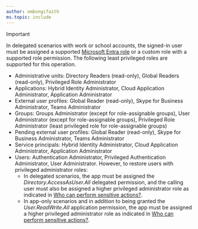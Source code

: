 ```yaml
---
author: ombongifaith
ms.topic: include
---
```


> [!IMPORTANT]
> 
> In delegated scenarios with work or school accounts, the signed-in user must be assigned a supported [Microsoft Entra role](/entra/identity/role-based-access-control/permissions-reference?toc=%2Fgraph%2Ftoc.json) or a custom role with a supported role permission. The following least privileged roles are supported for this operation.
> - Administrative units: Directory Readers (read-only), Global Readers (read-only), Privileged Role Administrator
> - Applications: Hybrid Identity Administrator, Cloud Application Administrator, Application Administrator
> - External user profiles: Global Reader (read-only), Skype for Business Administrator, Teams Administrator
> - Groups: Groups Administrator (except for role-assignable groups), User Administrator (except for role-assignable groups), Privileged Role Administrator (least privileged role for role-assignable groups)
> - Pending external user profiles: Global Reader (read-only), Skype for Business Administrator, Teams Administrator
> - Service principals: Hybrid Identity Administrator, Cloud Application Administrator, Application Administrator
> - Users: Authentication Administrator, Privileged Authentication Administrator, User Administrator. However, to restore users with privileged administrator roles:
>   - In delegated scenarios, the app must be assigned the *Directory.AccessAsUser.All* delegated permission, and the calling user must also be assigned a higher privileged administrator role as indicated in [Who can perform sensitive actions?](/graph/api/resources/users#who-can-perform-sensitive-actions).
>   - In app-only scenarios and in addition to being granted the *User.ReadWrite.All* application permission, the app must be assigned a higher privileged administrator role as indicated in [Who can perform sensitive actions?](/graph/api/resources/users#who-can-perform-sensitive-actions).